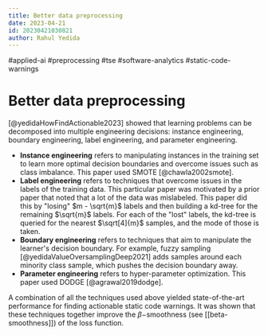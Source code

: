 ```yaml
---
title: Better data preprocessing
date: 2023-04-21
id: 20230421030821
author: Rahul Yedida
---
```

#applied-ai #preprocessing #tse #software-analytics #static-code-warnings

# Better data preprocessing

[@yedidaHowFindActionable2023] showed that learning problems can be decomposed into multiple engineering decisions: instance engineering, boundary engineering, label engineering, and parameter engineering.

* **Instance engineering** refers to manipulating instances in the training set to learn more optimal decision boundaries and overcome issues such as class imbalance. This paper used SMOTE [@chawla2002smote].
* **Label engineering** refers to techniques that overcome issues in the labels of the training data. This particular paper was motivated by a prior paper that noted that a lot of the data was mislabeled. This paper did this by "losing" $m - \sqrt{m}$ labels and then building a kd-tree for the remaining $\sqrt{m}$ labels. For each of the "lost" labels, the kd-tree is queried for the nearest $\sqrt[4]{m}$ samples, and the mode of those is taken.
* **Boundary engineering** refers to techniques that aim to manipulate the learner's decision boundary. For example, fuzzy sampling [@yedidaValueOversamplingDeep2021] adds samples around each minority class sample, which pushes the decision boundary away.
* **Parameter engineering** refers to hyper-parameter optimization. This paper used DODGE [@agrawal2019dodge].

A combination of all the techniques used above yielded state-of-the-art performance for finding actionable static code warnings. It was shown that these techniques together improve the $\beta-$smoothness (see [[beta-smoothness]]) of the loss function.